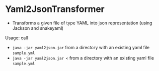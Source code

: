 # Yaml2JsonTransformer
* Transforms a given file of type YAML into json representation (using Jackson and snakeyaml)
<Description will follow>

Usage: call 
* ``java -jar yaml2json.jar`` from a directory with an existing yaml file ``sample.yml``
* ``java -jar yaml2json.jar <`` from a directory with an existing yaml file ``sample.yml``
  
